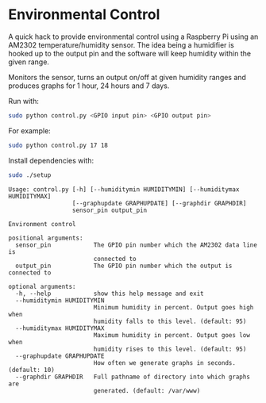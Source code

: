 # Environmental Control

A quick hack to provide environmental control using a Raspberry Pi using an AM2302 temperature/humidity sensor.  The idea being a humidifier is hooked up to the output pin and the software will keep humidity within the given range.

Monitors the sensor, turns an output on/off at given humidity ranges and produces graphs for 1 hour, 24 hours and 7 days.

Run with:
```bash
sudo python control.py <GPIO input pin> <GPIO output pin>
```

For example:
```bash
sudo python control.py 17 18
```

Install dependencies with:
```bash
sudo ./setup
```

```
Usage: control.py [-h] [--humiditymin HUMIDITYMIN] [--humiditymax HUMIDITYMAX]
                  [--graphupdate GRAPHUPDATE] [--graphdir GRAPHDIR]
                  sensor_pin output_pin

Environment control

positional arguments:
  sensor_pin            The GPIO pin number which the AM2302 data line is
                        connected to
  output_pin            The GPIO pin number which the output is connected to

optional arguments:
  -h, --help            show this help message and exit
  --humiditymin HUMIDITYMIN
                        Minimum humidity in percent. Output goes high when
                        humidity falls to this level. (default: 95)
  --humiditymax HUMIDITYMAX
                        Maximum humidity in percent. Output goes low when
                        humidity rises to this level. (default: 95)
  --graphupdate GRAPHUPDATE
                        How often we generate graphs in seconds. (default: 10)
  --graphdir GRAPHDIR   Full pathname of directory into which graphs are
                        generated. (default: /var/www)
```

